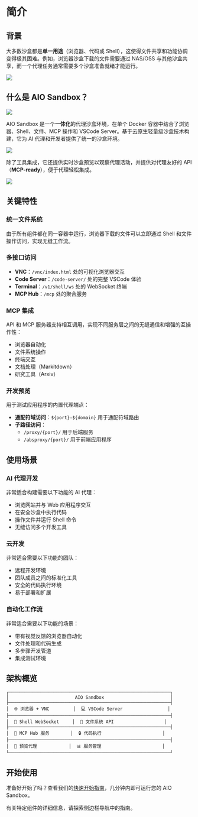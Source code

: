 # 简介

## 背景

大多数沙盒都是**单一用途**（浏览器、代码或 Shell），这使得文件共享和功能协调变得极其困难。例如，浏览器沙盒下载的文件需要通过 NAS/OSS 与其他沙盒共享，而一个代理任务通常需要多个沙盒准备就绪才能运行。

![](/images/background.png)


## 什么是 AIO Sandbox？

![](/images/aio-sandbox.png)

AIO Sandbox 是一个**一体化**的代理沙盒环境，在单个 Docker 容器中结合了浏览器、Shell、文件、MCP 操作和 VSCode Server。基于云原生轻量级沙盒技术构建，它为 AI 代理和开发者提供了统一的沙盒环境。

![](/images/aio-index.png)

除了工具集成，它还提供实时沙盒预览以观察代理活动，并提供对代理友好的 API（**MCP-ready**），便于代理轻松集成。

![](/images/mcp.png)


## 关键特性

### 统一文件系统
由于所有组件都在同一容器中运行，浏览器下载的文件可以立即通过 Shell 和文件操作访问，实现无缝工作流。

### 多接口访问
- **VNC**：`/vnc/index.html` 处的可视化浏览器交互
- **Code Server**：`/code-server/` 处的完整 VSCode 体验
- **Terminal**：`/v1/shell/ws` 处的 WebSocket 终端
- **MCP Hub**：`/mcp` 处的聚合服务

### MCP 集成
API 和 MCP 服务器支持相互调用，实现不同服务层之间的无缝通信和增强的互操作性：
- 浏览器自动化
- 文件系统操作
- 终端交互
- 文档处理（Markitdown）
- 研究工具（Arxiv）

### 开发预览
用于测试应用程序的内置代理端点：
- **通配符域访问**：`${port}-${domain}` 用于通配符域路由
- **子路径访问**：
  - `/proxy/{port}/` 用于后端服务
  - `/absproxy/{port}/` 用于前端应用程序

## 使用场景

### AI 代理开发
非常适合构建需要以下功能的 AI 代理：
- 浏览网站并与 Web 应用程序交互
- 在安全沙盒中执行代码
- 操作文件并运行 Shell 命令
- 无缝访问多个开发工具

### 云开发
非常适合需要以下功能的团队：
- 远程开发环境
- 团队成员之间的标准化工具
- 安全的代码执行环境
- 易于部署和扩展

### 自动化工作流
非常适合需要以下功能的场景：
- 带有视觉反馈的浏览器自动化
- 文件处理和代码生成
- 多步骤开发管道
- 集成测试环境

## 架构概览

```
┌─────────────────────────────────────────────────────────────┐
│                         AIO Sandbox                         │
├─────────────────────────────────────────────────────────────┤
│  🌐 浏览器 + VNC         │  💻 VSCode Server                 │
├─────────────────────────────────────────────────────────────┤
│  🐚 Shell WebSocket     │  📁 文件系统 API                   │
├─────────────────────────────────────────────────────────────┤
│  🤖 MCP Hub 服务        │  🔒 代码执行                       │
├─────────────────────────────────────────────────────────────┤
│  🚀 预览代理            │  📊 服务管理                       │
└─────────────────────────────────────────────────────────────┘
```

## 开始使用

准备好开始了吗？查看我们的[快速开始指南](/zh/guide/start/quick-start)，几分钟内即可运行您的 AIO Sandbox。

有关特定组件的详细信息，请探索侧边栏导航中的指南。
